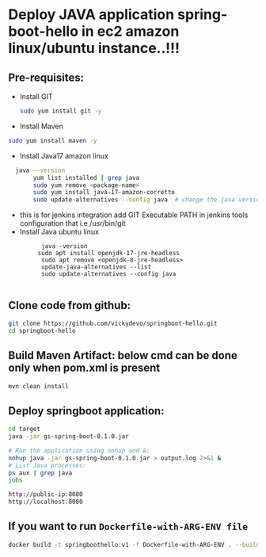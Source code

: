 # Deploy JAVA application spring-boot-hello in ec2 amazon linux/ubuntu instance..!!!

## Pre-requisites:


- Install GIT
  ```bash
  sudo yum install git -y
  ```
- Install Maven
```bash
sudo yum install maven -y
```

- Install Java17 amazon linux 
 ```bash
   java --version
        yum list installed | grep java
        sudo yum remove <package-name>
        sudo yum install java-17-amazon-corretto
        sudo update-alternatives --config java  # change the java version
```
- this is for jenkins integration
  add GIT Executable PATH in jenkins tools configuration that i.e /usr/bin/git
- Install Java ubuntu linux
  ```
        java -version
       sudo apt install openjdk-17-jre-headless
        sudo apt remove <openjdk-8-jre-headless>
        update-java-alternatives --list
        sudo update-alternatives --config java


## Clone code from github:

```bash
git clone https://github.com/vickydevo/springboot-hello.git
cd springboot-hello

```

## Build Maven Artifact:  below cmd can be done only when pom.xml is present

```bash
mvn clean install
```

## Deploy springboot application:

```bash
cd target
java -jar gs-spring-boot-0.1.0.jar

# Run the application using nohup and &:
nohup java -jar gs-spring-boot-0.1.0.jar > output.log 2>&1 &
# List Java processes:
ps aux | grep java
jobs

http://public-ip:8080
http://localhost:8080
```

## If you want to run ```Dockerfile-with-ARG-ENV file```

```bash
docker build -t springboothello:v1 -f Dockerfile-with-ARG-ENV . --build-arg version=0.1.0
```
